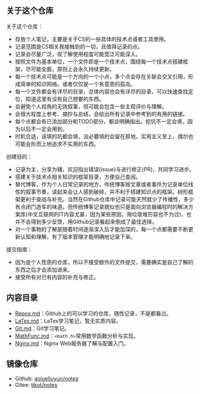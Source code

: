 ## 关于这个仓库

关于这个仓库：
- 存放个人笔记，主要是关于CS的一些具体的技术点或者工具使用。
- 记录范围是CS相关我接触到的一切，且值得记录的点。
- 记录会尽量广泛，视了解使用程度可能宽泛可能深入。
- 按照文件为基本单位，一个文件即是一个技术点，围绕每一个技术点搭建框架，尽可能全面，原则上会永久持续更新。
- 每一个技术点可能是一个方向的一个小点，多个点会存在关联会交叉引用，形成简单的知识网络。或者仅仅是一个有意思的孤岛。
- 每一个文件都会有详尽的目录，总体内容也会有详尽的目录，可以快速查找定位，知道这里有没有自己想要的东西。
- 会避免个人视角的无效叙事，但可能会包含一些主观评价与理解。
- 会很大程度上参考、摘抄与总结，会给出所有记录中参考到的有用的链接。
- 每个点都会有已添加部分和TODO部分，都会明确指出。挖坑不一定会填，因为以后不一定会用到。
- 时机合适，该填的坑都会填，没必要填的会留在原地。实用主义至上，偶尔也可能会形而上地追求不实用的东西。

创建目的：
- 记录为主，分享为辅，欢迎指出错误(issue)与进行修正(PR)，共同学习进步。
- 搭建关于技术点相关知识的框架目录，方便自己查阅。
- 替代博客，作为个人日常记录的地方，传统博客按文章或者事件为记录单位线性的叙事节奏，读起来会让人感到破碎，并不利于搭建知识点的框架。树形框架更利于查阅与补充。当然在Github仓库中记录可能天然就少了传播性，多少有点闭门造车的味道。但传统博客记录貌似也只是面向浏览器编程时的解决方案库(中文互联网的IT内容尤甚，因为某些原因，用垃圾堆形容也不为过)，也并不会得到多少反馈，用Github记录看起来倒成了最佳选择。
- 对一个事物的了解是随着时间逐渐深入后才能加深的，每一个点都需要不断更新认知和理解，有了版本管理才能明确地记录下来。

提交指南：
- 因为是个人性质的仓库，所以不接受额外的文件提交，需要确实是自己了解的东西之后才会添加进来。
- 接受所有对已有内容的补充与修正。

## 内容目录

- [Repos.md](Repos.md)：Github上的可以学习的仓库，随性记录，不是都看过。
- [LaTex.md](LaTeX.md)：LaTex学习笔记，暂无实质内容。
- [Git.md](Git.md)：Git学习笔记。
- [MathFunc.md](MathFunc.md)：`<math.h>`常用数学函数分析与实现。
- [Nginx.md](Nginx.md)：Nginx Web服务器了解与配置入门。


## 镜像仓库

- Github: [aojueliuyun/notes](https://github.com/aojueliuyun/notes)
- Gitee: [tikot/notes](https://gitee.com/tikot/notes)